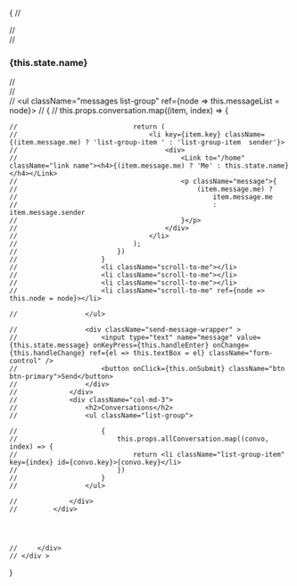 {
    //     <div className="chat">
    //     <div className="section">
    //         <h3 className="heading-section">{this.state.name}</h3>
    //         <div className="row">
    //             <div className="chat-section col-md-8">
    //                 <ul className="messages list-group" ref={node => this.messageList = node}>
    //                     {
    //                         this.props.conversation.map((item, index) => {

    //                             return (
    //                                 <li key={item.key} className={(item.message.me) ? 'list-group-item ' : 'list-group-item  sender'}>
    //                                     <div>
    //                                         <Link to="/home" className="link name"><h4>{(item.message.me) ? 'Me' : this.state.name}</h4></Link>
    //                                         <p className="message">{
    //                                             (item.message.me) ?
    //                                                 item.message.me
    //                                                 : item.message.sender
    //                                         }</p>
    //                                     </div>
    //                                 </li>
    //                             );
    //                         })
    //                     }
    //                     <li className="scroll-to-me"></li>
    //                     <li className="scroll-to-me"></li>
    //                     <li className="scroll-to-me"></li>
    //                     <li className="scroll-to-me" ref={node => this.node = node}></li>

    //                 </ul>

    //                 <div className="send-message-wrapper" >
    //                     <input type="text" name="message" value={this.state.message} onKeyPress={this.handleEnter} onChange={this.handleChange} ref={el => this.textBox = el} className="form-control" />
    //                     <button onClick={this.onSubmit} className="btn btn-primary">Send</button>
    //                 </div>
    //             </div>
    //             <div className="col-md-3">
    //                 <h2>Conversations</h2>
    //                 <ul className="list-group">

    //                     {
    //                         this.props.allConversation.map((convo, index) => {
    //                             return <li className="list-group-item" key={index} id={convo.key}>{convo.key}</li>
    //                         })
    //                     }
    //                 </ul>

    //             </div>
    //         </div>




    //     </div>
    // </div >
}
